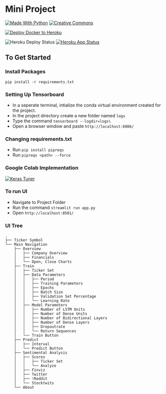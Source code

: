 # Mini Project

[![Made With Python](http://ForTheBadge.com/images/badges/made-with-python.svg)](https://www.python.org/)
[![Creative Commons](http://ForTheBadge.com/images/badges/cc-0.svg)](https://creativecommons.org/share-your-work/public-domain/cc0/)

[![Deploy Docker to Heroku](https://github.com/GeezFORCE/MainProject/workflows/Build%20Docker%20image%20and%20deploy%20to%20Heroku/badge.svg)](https://github.com/GeezFORCE/MainProject/workflows)


![Heroku Deploy Status](https://pyheroku-badge.herokuapp.com/?app=gsppp&style=flat)
[![Heroku App Status](https://heroku-shields.herokuapp.com/gsppp)](https://gsppp.herokuapp.com)

## To Get Started

### Install Packages

`pip install -r requirements.txt`

### Setting Up Tensorboard

- In a seperate terminal, intialize the conda virtual environment created for the project.
- In the project directory create a new folder named `logs`
- Type the command `tensorboard --logdir=logs\`
- Open a browser window and paste `http://localhost:6006/`

### Changing requirements.txt

- Run `pip install pipreqs`
- Run `pipreqs <path> --force`

### Google Colab Implementation

[![Keras Tuner](https://colab.research.google.com/assets/colab-badge.svg)](https://colab.research.google.com/drive/1UqJFzvPrLxoE2AeeuRV-TytVdM0xNLU_?usp=sharing)

### To run UI

- Navigate to Project Folder
- Run the command `streamlit run app.py`
- Open `http://localhost:8501/`

### UI Tree

```
.
├── Ticker Symbol
└── Main Navigation
    ├── Overview
    │   ├── Company Overview
    │   ├── Financials
    │   └── Open, Close Charts
    ├── Train
    │   ├── Ticker Set
    │   ├── Data Parameters
    │   │   ├── Period
    │   │   ├── Training Parameters
    │   │   ├── Epochs
    │   │   ├── Batch Size
    │   │   ├── Validation Set Percentage
    │   │   └── Learning Rate
    │   ├── Model Parameters
    │   │   ├── Number of LSTM Units
    │   │   ├── Number of Dense Units
    │   │   ├── Number of Bidirectional Layers
    │   │   ├── Number of Dense Layers
    │   │   ├── Dropoutrate
    │   │   └── Return Sequences
    │   └── Train Button
    ├── Predict
    │   ├── Interval
    │   └── Predict Button
    ├── Sentimental Analysis
    │   ├── Scores
    │   │   ├── Ticker Set
    │   │   └── Analyze
    │   ├── Finviz
    │   ├── Twitter
    │   ├── !Reddit
    │   └── Stocktwits
    └── About

```
